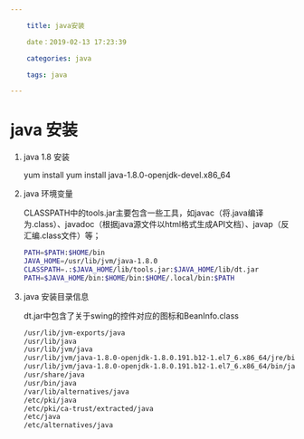 ```yaml
---

    title: java安装

    date：2019-02-13 17:23:39

    categories: java

    tags: java

---
```


# java 安装

1. java 1.8 安装

   yum install yum install java-1.8.0-openjdk-devel.x86_64

2. java 环境变量

   CLASSPATH中的tools.jar主要包含一些工具，如javac（将.java编译为.class）、javadoc（根据java源文件以html格式生成API文档）、javap（反汇编.class文件）等；

   ```bash
   PATH=$PATH:$HOME/bin
   JAVA_HOME=/usr/lib/jvm/java-1.8.0
   CLASSPATH=.:$JAVA_HOME/lib/tools.jar:$JAVA_HOME/lib/dt.jar
   PATH=$JAVA_HOME/bin:$HOME/bin:$HOME/.local/bin:$PATH
   ```

3. java 安装目录信息

   dt.jar中包含了关于swing的控件对应的图标和BeanInfo.class

   ```bash
   /usr/lib/jvm-exports/java
   /usr/lib/java
   /usr/lib/jvm/java
   /usr/lib/jvm/java-1.8.0-openjdk-1.8.0.191.b12-1.el7_6.x86_64/jre/bin/java
   /usr/lib/jvm/java-1.8.0-openjdk-1.8.0.191.b12-1.el7_6.x86_64/bin/java
   /usr/share/java
   /usr/bin/java
   /var/lib/alternatives/java
   /etc/pki/java
   /etc/pki/ca-trust/extracted/java
   /etc/java
   /etc/alternatives/java
   ```

   

   

   
